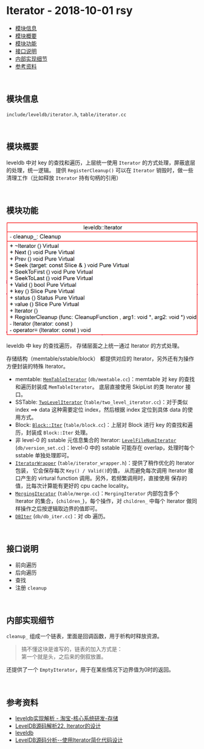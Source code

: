 # Iterator - 2018-10-01 rsy

- [模块信息](#module_info)
- [模块概要](#module_in_brief)
- [模块功能](#module_function)
- [接口说明](#interface_specification)
- [内部实现细节](#inner_detail)
- [参考资料](#reference)


&nbsp;   
<a id="module_info"></a>
## 模块信息

`include/leveldb/iterator.h`, `table/iterator.cc`

&nbsp;   
<a id="module_in_brief"></a>
## 模块概要

leveldb 中对 key 的查找和遍历，上层统一使用 `Iterator` 的方式处理，屏蔽底层的处理，统一逻辑。 提供 `RegisterCleanup()` 可以在 `Iterator` 销毁时，做一些清理工作（比如释放 `Iterator` 持有句柄的引用）


&nbsp;   
<a id="module_function"></a>
## 模块功能

![](assets/Iterator_base_UML_10_01.png)

leveldb 中 key 的查找遍历， 存储层面之上统一通过 Iterator 的方式处理。

存储结构（memtable/sstable/block） 都提供对应的 Iterator，另外还有为操作方便封装的特殊 Iterator。

- memtable: [`MemTableIterator`]() (`db/memtable.cc`)：memtable 对 key 的查找和遍历封装成 `MemTableIterator`。 底层直接使用 SkipList 的类  Iterator 接口。
- SSTable: [`TwoLevelIterator`]() (`table/two_level_iterator.cc`)：对于类似 index ==> data 这种需要定位 index，然后根据 index 定位到具体 data 的使用方式。
- Block: [`Block::Iter`]() (`table/block.cc`)：上层对 Block 进行 key 的查找和遍历，封装成 `Block::Iter` 处理。
- 非 level-0 的 sstable 元信息集合的 Iterator: [`LevelFileNumIterator`]() (`db/version_set.cc`)：level-0 中的 sstable 可能存在 overlap，处理时每个 sstable 单独处理即可。
- [`IteratorWrapper`]() (`table/iterator_wrapper.h`)：提供了稍作优化的 Iterator 包装， 它会保存每次 `Key() / Valid()`的值， 从而避免每次调用 Iterator 接口产生的 virtural function 调用。另外，若频繁调用时，直接使用
保存的值，比每次计算能有更好的 cpu cache locality。
- [`MergingIterator`]() (`table/merge.cc`)：`MergingIterator` 内部包含多个 Iterator 的集合，(`children_`)，每个操作，对 `children_` 中每个 Iterator 做同样操作之后按逻辑取边界的值即可。
- [`DBIter`]() (`db/db_iter.cc`)：对 db 遍历。


&nbsp;   
<a id="interface_specification"></a>
## 接口说明

- 前向遍历
- 后向遍历
- 查找
- 注册 `cleanup`


&nbsp;   
<a id="inner_detail"></a>
## 内部实现细节

`cleanup_` 组成一个链表，里面是回调函数，用于析构时释放资源。   
>搞不懂这块是谁写的，链表的加入方式是：   
>第一个就是头，之后来的倒叙放置。

还提供了一个 `EmptyIterator`，用于在某些情况下边界值为0时的返回。


&nbsp;   
<a id="reference"></a>
## 参考资料

- [leveldb实现解析 - 淘宝-核心系统研发-存储](https://github.com/rsy56640/read_and_analyse_levelDB/blob/master/reference/DB%20leveldb%E5%AE%9E%E7%8E%B0%E8%A7%A3%E6%9E%90.pdf)
- [LevelDB源码解析22. Iterator的设计](https://zhuanlan.zhihu.com/p/45602134)
- [leveldb](https://dirtysalt.github.io/html/leveldb.html#orgfa1dda5)
- [LevelDB源码分析--使用Iterator简化代码设计](https://www.cnblogs.com/KevinT/p/3823240.html)